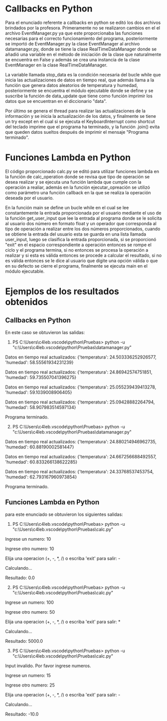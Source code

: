 # Callbacks en Python
Para el enunciado referente a callbacks en python se editó los dos archivos brindados por la profesora. Primeramente no se realizaron cambios en el el archivo EventManager.py ya que este proporcionaba las funciones necesarias para el correcto funcionamiento del programa, posteriormente se importó de EventManager.py la clase EventManager al archivo datamanager.py, donde se tiene la clase RealTimeDataManager donde se añadió una variable en el método de iniciación de la clase que naturalmente se encuentra en False y además se crea una instancia de la clase EventManager en la clase RealTimeDataManager.

La variable llamada stop_data es la condición necesaria del bucle while que inicia las actualizaciones de datos en tiempo real, que además llama a la función que genera datos aleatorios de temperatura y humedad, posteriormente se encuentra el módulo ejecutable donde se define y se suscribe la función de data_update que tiene como función imprimir los datos que se encuentran en el diccionario "data".

Por último se genera el thread para realizar las actualizaciones de la información y se inicia la actualización de los datos, y finalmente se tiene un try except en el cual si se ejecuta el KeyboardInterrupt como shortcut del teclado imprime que el programa ha terminado, y la función .join() evita que queden datos sueltos después de imprimir el mensaje "Programa terminado".

# Funciones Lambda en Python
El código proporcionado calc.py se editó para utilizar funciones lambda en la función de calc_operation donde se revisa que tipo de operación se desea realizar y se ejecuta una función lambda que cumple con la operación a realiar, además en la función ejecutar_opreación se utilizó como parámetro una función callback en la que se realiza la operación deseada por el usuario.

En la función main se define un bucle while en el cual se lee constantemente la entrada proporcionada por el usuario mediante el uso de la función get_user_input que lee la entrada al programa donde se le solicita al usuario dos número en formato float y un operador que corresponda al tipo de operación a realizar entre los dos números proporcionados, cuando se obtiene la entrada del usuario esta se guarda en una lista llamada user_input, luego se clasifica la entrada proporcionada, si se proporcionó "exit" en el espacio correspondiente a operación entonces se rompe el ciclo y el programa termina, si no entonces se procesa la operación a realizar y si esta es válida entonces se procede a calcular el resultado, si no es válida entonces se le dice al usuario que digite una opción válida o que en su defecto se cierre el programa, finalmente se ejecuta main en el módulo ejecutable.

# Ejemplos de los resultados obtenidos
## Callbacks en Python 
En este caso se obtuvieron las salidas: 
  1. PS C:\Users\c4leb\.vscode\python\Pruebas> python -u "c:\Users\c4leb\.vscode\python\Pruebas\datamanager.py"
   
   Datos en tiempo real actualizados: {'temperatura': 24.503336252926577, 'humedad': 58.55561934231239}

   Datos en tiempo real actualizados: {'temperatura': 24.86942574751851, 'humedad': 59.735507041396275}
   
   Datos en tiempo real actualizados: {'temperatura': 25.055239439413278, 'humedad': 59.1039008906405}
   
   Datos en tiempo real actualizados: {'temperatura': 25.09428882264794, 'humedad': 58.907983514597134}

   Programa terminado.
   
  2. PS C:\Users\c4leb\.vscode\python\Pruebas> python -u "c:\Users\c4leb\.vscode\python\Pruebas\datamanager.py"

   Datos en tiempo real actualizados: {'temperatura': 24.880214946962735, 'humedad': 60.88190002581447}

   Datos en tiempo real actualizados: {'temperatura': 24.667256688492557, 'humedad': 60.833266138622285}
   
   Datos en tiempo real actualizados: {'temperatura': 24.33768537453754, 'humedad': 62.793167960973854}


   Programa terminado.

## Funciones Lambda en Python
para este enunciado se obtuvieron los siguientes salidas:

  1. PS C:\Users\c4leb\.vscode\python\Pruebas> python -u "c:\Users\c4leb\.vscode\python\Pruebas\calc.py"
     
   Ingrese un numero: 10

   Ingrese otro numero: 10
   
   Elija una operacion (+, -, *, /) o escriba 'exit' para salir: -

   Calculando...
   
   Resultado: 0.0
   
  2. PS C:\Users\c4leb\.vscode\python\Pruebas> python -u "c:\Users\c4leb\.vscode\python\Pruebas\calc.py"
     
   Ingrese un numero: 100
   
   Ingrese otro numero: 50
   
   Elija una operacion (+, -, *, /) o escriba 'exit' para salir: *
   

   Calculando...

   Resultado: 5000.0
   
  3. PS C:\Users\c4leb\.vscode\python\Pruebas> python -u "c:\Users\c4leb\.vscode\python\Pruebas\calc.py"
     
   Input invalido. Por favor ingrese numeros.
   
   Ingrese un numero: 15
   
   Ingrese otro numero: 25
   
   Elija una operacion (+, -, *, /) o escriba 'exit' para salir: -
   

   Calculando...
   
   Resultado: -10.0
   

   
